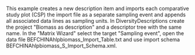 This example creates a new description item and imports each comparative study plot (CSP) the import file as a separate sampling event and appends all associated data lines as sampling units. In DiversityDescriptions create the project  "Biomass as description" and a descriptor tree with the same name. In the "Matrix Wizard" select the target "Sampling event", open the data file BEFCHINAhlpbiomass_Import_Table.txt and use import schema BEFCHINAhlpbiomass_S_Import_Schema.xml.
